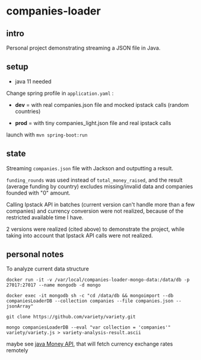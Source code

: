 # companies-loader

## intro
Personal project demonstrating streaming a JSON file in Java.

## setup
- java 11 needed

Change spring profile in `application.yaml` :

- **dev** = with real companies.json file and mocked ipstack calls (random countries)

- **prod** = with tiny companies_light.json file and real ipstack calls

launch with `mvn spring-boot:run`
  
## state
Streaming `companies.json` file with Jackson and outputting a result.

`funding_rounds` was used instead of `total_money_raised`, and the result (average funding by country) excludes missing/invalid data and companies founded with "0" amount.

Calling Ipstack API in batches (current version can't handle more than a few companies) and currency conversion were not realized, because of the restricted available time I have. 

2 versions were realized (cited above) to demonstrate the project, while taking into account that Ipstack API calls were not realized.


## personal notes
To analyze current data structure
```
docker run -it -v /var/local/companies-loader-mongo-data:/data/db -p 27017:27017 --name mongodb -d mongo
```
```
docker exec -it mongodb sh -c "cd /data/db && mongoimport --db companiesLoaderDB --collection companies --file companies.json --jsonArray"
```
```
git clone https://github.com/variety/variety.git
```
``` 
mongo companiesLoaderDB --eval "var collection = 'companies'" variety/variety.js > variety-analysis-result.ascii
```

maybe see [java Money API](https://github.com/JavaMoney/jsr354-ri), that will fetch currency exchange rates remotely
